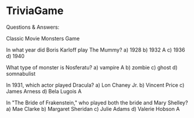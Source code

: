 # TriviaGame








Questions & Answers:

Classic Movie Monsters Game

In what year did Boris Karloff play The Mummy? 
a) 1928
b) 1932 A
c) 1936
d) 1940


What type of monster is Nosferatu?
a) vampire A
b) zombie
c) ghost
d) somnabulist


In 1931, which actor played Dracula?
a) Lon Chaney Jr.
b) Vincent Price
c) James Arness
d) Bela Lugois A


In "The Bride of Frakenstein," who played both the bride and Mary Shelley? 
a) Mae Clarke
b) Margaret Sheridan
c) Julie Adams
d) Valerie Hobson A




